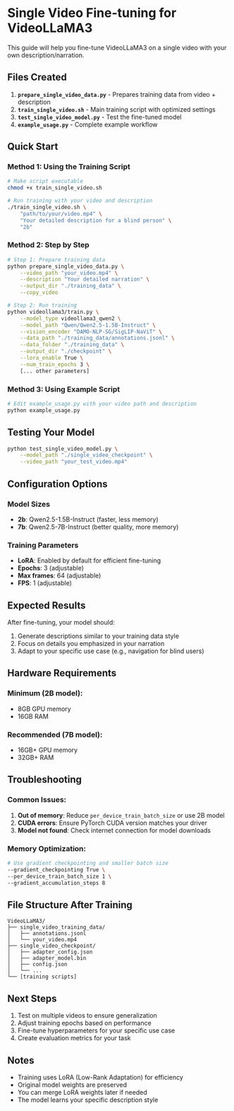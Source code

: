# Single Video Fine-tuning for VideoLLaMA3

This guide will help you fine-tune VideoLLaMA3 on a single video with your own description/narration.

## Files Created

1. **`prepare_single_video_data.py`** - Prepares training data from video + description
2. **`train_single_video.sh`** - Main training script with optimized settings
3. **`test_single_video_model.py`** - Test the fine-tuned model
4. **`example_usage.py`** - Complete example workflow

## Quick Start

### Method 1: Using the Training Script

```bash
# Make script executable
chmod +x train_single_video.sh

# Run training with your video and description
./train_single_video.sh \
    "path/to/your/video.mp4" \
    "Your detailed description for a blind person" \
    "2b"
```

### Method 2: Step by Step

```bash
# Step 1: Prepare training data
python prepare_single_video_data.py \
    --video_path "your_video.mp4" \
    --description "Your detailed narration" \
    --output_dir "./training_data" \
    --copy_video

# Step 2: Run training
python videollama3/train.py \
    --model_type videollama3_qwen2 \
    --model_path "Qwen/Qwen2.5-1.5B-Instruct" \
    --vision_encoder "DAMO-NLP-SG/SigLIP-NaViT" \
    --data_path "./training_data/annotations.jsonl" \
    --data_folder "./training_data" \
    --output_dir "./checkpoint" \
    --lora_enable True \
    --num_train_epochs 3 \
    [... other parameters]
```

### Method 3: Using Example Script

```bash
# Edit example_usage.py with your video path and description
python example_usage.py
```

## Testing Your Model

```bash
python test_single_video_model.py \
    --model_path "./single_video_checkpoint" \
    --video_path "your_test_video.mp4"
```

## Configuration Options

### Model Sizes
- **2b**: Qwen2.5-1.5B-Instruct (faster, less memory)
- **7b**: Qwen2.5-7B-Instruct (better quality, more memory)

### Training Parameters
- **LoRA**: Enabled by default for efficient fine-tuning
- **Epochs**: 3 (adjustable)
- **Max frames**: 64 (adjustable)
- **FPS**: 1 (adjustable)

## Expected Results

After fine-tuning, your model should:
1. Generate descriptions similar to your training data style
2. Focus on details you emphasized in your narration
3. Adapt to your specific use case (e.g., navigation for blind users)

## Hardware Requirements

### Minimum (2B model):
- 8GB GPU memory
- 16GB RAM

### Recommended (7B model):
- 16GB+ GPU memory  
- 32GB+ RAM

## Troubleshooting

### Common Issues:

1. **Out of memory**: Reduce `per_device_train_batch_size` or use 2B model
2. **CUDA errors**: Ensure PyTorch CUDA version matches your driver
3. **Model not found**: Check internet connection for model downloads

### Memory Optimization:
```bash
# Use gradient checkpointing and smaller batch size
--gradient_checkpointing True \
--per_device_train_batch_size 1 \
--gradient_accumulation_steps 8
```

## File Structure After Training

```
VideoLLaMA3/
├── single_video_training_data/
│   ├── annotations.jsonl
│   └── your_video.mp4
├── single_video_checkpoint/
│   ├── adapter_config.json
│   ├── adapter_model.bin
│   ├── config.json
│   └── ...
└── [training scripts]
```

## Next Steps

1. Test on multiple videos to ensure generalization
2. Adjust training epochs based on performance
3. Fine-tune hyperparameters for your specific use case
4. Create evaluation metrics for your task

## Notes

- Training uses LoRA (Low-Rank Adaptation) for efficiency
- Original model weights are preserved
- You can merge LoRA weights later if needed
- The model learns your specific description style